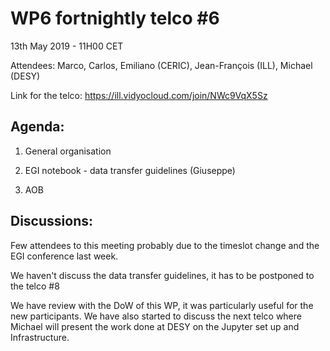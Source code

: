 #  WP6 fortnightly telco #6

13th May 2019 - 11H00 CET

Attendees:  Marco, Carlos, Emiliano (CERIC), Jean-François (ILL), Michael (DESY)

Link for the telco: https://ill.vidyocloud.com/join/NWc9VqX5Sz


## Agenda:

1. General organisation

2. EGI notebook - data transfer guidelines (Giuseppe) 
5. AOB

## Discussions:

Few attendees to this meeting probably due to the timeslot change and the EGI conference last week.

We haven't discuss the data transfer guidelines, it has to be postponed to the telco #8

We have review with the DoW of this WP, it was particularly useful for the new participants.
We have also started to discuss the next telco where Michael will present the work done at DESY on the Jupyter set up and Infrastructure.